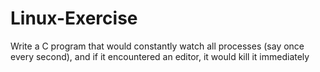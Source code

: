 # Linux-Exercise
 Write a C program that would constantly watch all processes (say once every second), and if it encountered an editor, it would kill it immediately
 

